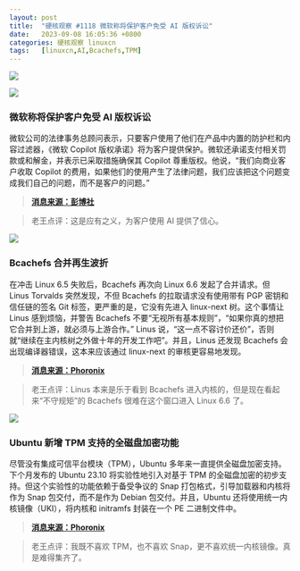 ```yaml
---
layout: post
title:	"硬核观察 #1118 微软称将保护客户免受 AI 版权诉讼"
date:	2023-09-08 16:05:36 +0800 
categories:	硬核观察 linuxcn 
tags:	[linuxcn,AI,Bcachefs,TPM]
---
```



![](/Asserts/Images//attachment/album/202309/08/160442jqu3id77d1b6wked.jpg)


![](/Asserts/Images//attachment/album/202309/08/160452g3dw090d93kktdpt.jpg)


### 微软称将保护客户免受 AI 版权诉讼


微软公司的法律事务总顾问表示，只要客户使用了他们在产品中内置的防护栏和内容过滤器，《微软 Copilot 版权承诺》将为客户提供保护。微软还承诺支付相关罚款或和解金，并表示已采取措施确保其 Copilot 尊重版权。他说，“我们向商业客户收取 Copilot 的费用，如果他们的使用产生了法律问题，我们应该把这个问题变成我们自己的问题，而不是客户的问题。”



> 
> **[消息来源：彭博社](https://www.bloomberg.com/news/articles/2023-09-07/microsoft-says-it-will-protect-customers-from-ai-copyright-lawsuits)**
> 
> 
> 



> 
> 老王点评：这是应有之义，为客户使用 AI 提供了信心。
> 
> 
> 


![](/Asserts/Images//attachment/album/202309/08/160502fsi5wbmxmus5u515.jpg)


### Bcachefs 合并再生波折


在冲击 Linux 6.5 失败后，Bcachefs 再次向 Linux 6.6 发起了合并请求。但 Linus Torvalds 突然发现，不但 Bcachefs 的拉取请求没有使用带有 PGP 密钥和信任链的签名 Git 标签，更严重的是，它没有先进入 linux-next 树。这个事情让 Linus 感到烦恼，并警告 Bcachefs 不要“无视所有基本规则”，“如果你真的想把它合并到上游，就必须与上游合作。” Linus 说，“这一点不容讨价还价”，否则就“继续在主内核树之外做十年的开发工作吧”。并且，Linus 还发现 Bcachefs 会出现编译器错误，这本来应该通过 linux-next 的审核更容易地发现。



> 
> **[消息来源：Phoronix](https://www.phoronix.com/news/Linus-Comments-Bcachefs-6.6)**
> 
> 
> 



> 
> 老王点评：Linus 本来是乐于看到 Bcachefs 进入内核的，但是现在看起来“不守规矩”的 Bcachefs 很难在这个窗口进入 Linux 6.6 了。
> 
> 
> 


![](/Asserts/Images//attachment/album/202309/08/160515pg63g5gu2rxwu7gt.jpg)


### Ubuntu 新增 TPM 支持的全磁盘加密功能


尽管没有集成可信平台模块（TPM），Ubuntu 多年来一直提供全磁盘加密支持。下个月发布的 Ubuntu 23.10 将实验性地引入对基于 TPM 的全磁盘加密的初步支持。但这个实验性的功能依赖于备受争议的 Snap 打包格式，引导加载器和内核将作为 Snap 包交付，而不是作为 Debian 包交付。并且，Ubuntu 还将使用统一内核镜像（UKI），将内核和 initramfs 封装在一个 PE 二进制文件中。



> 
> **[消息来源：Phoronix](https://www.phoronix.com/news/Ubuntu-23.10-TPM-FDE)**
> 
> 
> 



> 
> 老王点评：我既不喜欢 TPM，也不喜欢 Snap，更不喜欢统一内核镜像。真是难得集齐了。
> 
> 
>
